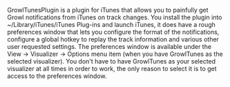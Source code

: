 GrowlTunesPlugin is a plugin for iTunes that allows you to painfully get Growl notifications from iTunes on track changes. You install the plugin into ~/Library/iTunes/iTunes Plug-ins and launch iTunes, it does have a rough preferences window that lets you configure the format of the notifications, configure a global hotkey to replay the track information and various other user requested settings.  The preferences window is available under the View -> Visualizer -> Options menu item (when you have GrowlTunes as the selected visualizer). You don't have to have GrowlTunes as your selected visualizer at all times in order to work, the only reason to select it is to get access to the preferences window.
